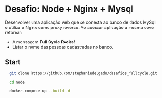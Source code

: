 # Desafio: Node + Nginx + Mysql

Desenvolver uma aplicação web que se conecta ao banco de dados MySql e utiliza o Nginx como proxy reverso. Ao acessar aplicação a mesma deve retornar:

- A mensagem **Full Cycle Rocks!**
- Listar o nome das pessoas cadastradas no banco.

## Start

```bash
  git clone https://github.com/stephaniedelgado/desafios_fullcycle.git

  cd node

  docker-compose up --build -d
```
